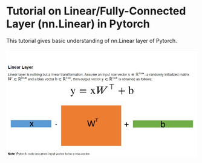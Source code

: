 # Tutorial on Linear/Fully-Connected Layer (nn.Linear) in Pytorch

This tutorial gives basic understanding of nn.Linear layer of Pytorch.

![](images/lin_trans_visual.jpg)
